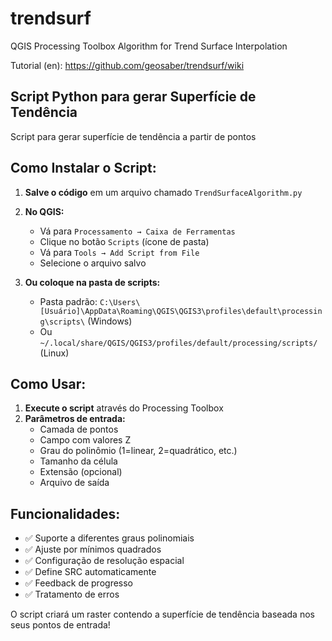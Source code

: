 # trendsurf
QGIS Processing Toolbox Algorithm for Trend Surface Interpolation

Tutorial (en): https://github.com/geosaber/trendsurf/wiki

## **Script Python para gerar Superfície de Tendência**

Script para gerar superfície de tendência a partir de pontos

## **Como Instalar o Script:**

1. **Salve o código** em um arquivo chamado `TrendSurfaceAlgorithm.py`

2. **No QGIS:**
   - Vá para `Processamento → Caixa de Ferramentas`
   - Clique no botão `Scripts` (ícone de pasta)
   - Vá para `Tools → Add Script from File`
   - Selecione o arquivo salvo

3. **Ou coloque na pasta de scripts:**
   - Pasta padrão: `C:\Users\[Usuário]\AppData\Roaming\QGIS\QGIS3\profiles\default\processing\scripts\` (Windows)
   - Ou `~/.local/share/QGIS/QGIS3/profiles/default/processing/scripts/` (Linux)

## **Como Usar:**

1. **Execute o script** através do Processing Toolbox
2. **Parâmetros de entrada:**
   - Camada de pontos
   - Campo com valores Z
   - Grau do polinômio (1=linear, 2=quadrático, etc.)
   - Tamanho da célula
   - Extensão (opcional)
   - Arquivo de saída

## **Funcionalidades:**

- ✅ Suporte a diferentes graus polinomiais
- ✅ Ajuste por mínimos quadrados
- ✅ Configuração de resolução espacial
- ✅ Define SRC automaticamente
- ✅ Feedback de progresso
- ✅ Tratamento de erros

O script criará um raster contendo a superfície de tendência baseada nos seus pontos de entrada!
